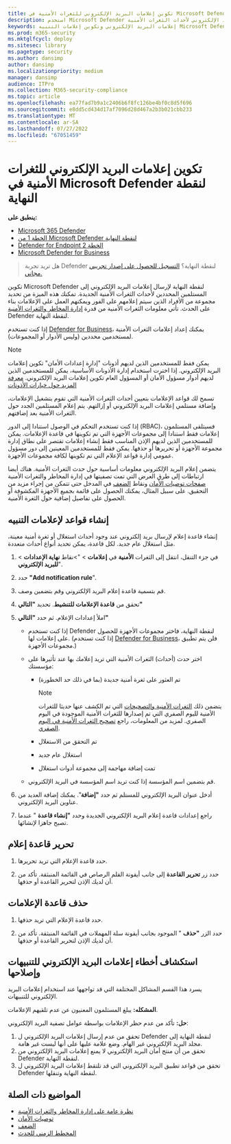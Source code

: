 ```yaml
---
title: تكوين إعلامات البريد الإلكتروني للثغرات الأمنية في Microsoft Defender لنقطة النهاية
description: استخدم Microsoft Defender لنقطة النهاية لتكوين إعدادات إعلام البريد الإلكتروني لأحداث الثغرات الأمنية.
keywords: إعلامات البريد الإلكتروني وتكوين إعلامات التنبيه Microsoft Defender لنقطة النهاية وإعلامات Microsoft Defender لنقطة النهاية وتنبيهات Microsoft Defender لنقطة النهاية وwindows enterprise وwindows education
ms.prod: m365-security
ms.mktglfcycl: deploy
ms.sitesec: library
ms.pagetype: security
ms.author: dansimp
author: dansimp
ms.localizationpriority: medium
manager: dansimp
audience: ITPro
ms.collection: M365-security-compliance
ms.topic: article
ms.openlocfilehash: ea77fad7b9a1c2406b6f8fc126be4bf0c8d5f696
ms.sourcegitcommit: e8dd5cd434d17af7096d28d467a2b3b021cbb233
ms.translationtype: MT
ms.contentlocale: ar-SA
ms.lasthandoff: 07/27/2022
ms.locfileid: "67051459"
---
```

# <a name="configure-vulnerability-email-notifications-in-microsoft-defender-for-endpoint"></a>تكوين إعلامات البريد الإلكتروني للثغرات الأمنية في Microsoft Defender لنقطة النهاية

**ينطبق على:**
- [Microsoft 365 Defender](https://go.microsoft.com/fwlink/?linkid=2118804)
- [الخطة 1 من Microsoft Defender لنقطة النهاية](https://go.microsoft.com/fwlink/p/?linkid=2154037)
- [Defender for Endpoint الخطة 2](https://go.microsoft.com/fwlink/p/?linkid=2154037)
- [Microsoft Defender for Business](../defender-business/mdb-overview.md)

> هل تريد تجربة Defender لنقطة النهاية؟ [التسجيل للحصول على إصدار تجريبي مجاني.](https://signup.microsoft.com/create-account/signup?products=7f379fee-c4f9-4278-b0a1-e4c8c2fcdf7e&ru=https://aka.ms/MDEp2OpenTrial?ocid=docs-wdatp-emailconfig-abovefoldlink)

تكوين Microsoft Defender لنقطة النهاية لإرسال إعلامات البريد الإلكتروني إلى المستلمين المحددين لأحداث الثغرات الأمنية الجديدة. تمكنك هذه الميزة من تحديد مجموعة من الأفراد الذين سيتم إعلامهم على الفور ويمكنهم العمل على الإعلامات بناء على الحدث. تأتي معلومات الثغرات الأمنية من قدرة [إدارة المخاطر والثغرات الأمنية](next-gen-threat-and-vuln-mgt.md) Defender لنقطة النهاية.

إذا كنت تستخدم [Defender for Business](../defender-business/mdb-overview.md)، يمكنك إعداد إعلامات الثغرات الأمنية لمستخدمين محددين (وليس الأدوار أو المجموعات).

> [!NOTE]
> يمكن فقط للمستخدمين الذين لديهم أذونات "إدارة إعدادات الأمان" تكوين إعلامات البريد الإلكتروني. إذا اخترت استخدام إدارة الأذونات الأساسية، يمكن للمستخدمين الذين لديهم أدوار مسؤول الأمان أو المسؤول العام تكوين إعلامات البريد الإلكتروني. [معرفة المزيد حول خيارات الأذونات](user-roles.md)

تسمح لك قواعد الإعلامات بتعيين أحداث الثغرات الأمنية التي تقوم بتشغيل الإعلامات، وإضافة مستلمي إعلامات البريد الإلكتروني أو إزالتهم. يتم إعلام المستلمين الجدد حول الثغرات الأمنية بعد إضافتهم.

إذا كنت تستخدم التحكم في الوصول استنادا إلى الدور (RBAC)، فسيتلقى المستلمون إعلامات فقط استنادا إلى مجموعات الأجهزة التي تم تكوينها في قاعدة الإعلامات. يمكن للمستخدمين الذين لديهم الإذن المناسب فقط إنشاء إعلامات تقتصر على نطاق إدارة مجموعة الأجهزة أو تحريرها أو حذفها. يمكن فقط للمستخدمين المعينين إلى دور مسؤول عمومي إدارة قواعد الإعلام التي تم تكوينها لكافة مجموعات الأجهزة.

يتضمن إعلام البريد الإلكتروني معلومات أساسية حول حدث الثغرات الأمنية. هناك أيضا ارتباطات إلى طرق العرض التي تمت تصفيتها في إدارة المخاطر والثغرات الأمنية [صفحات توصيات الأمان](tvm-security-recommendation.md) ونقاط [الضعف](tvm-weaknesses.md) في المدخل حتى تتمكن من إجراء مزيد من التحقيق. على سبيل المثال، يمكنك الحصول على قائمة بجميع الأجهزة المكشوفة أو الحصول على تفاصيل إضافية حول الثغرة الأمنية.

## <a name="create-rules-for-alert-notifications"></a>إنشاء قواعد لإعلامات التنبيه

إنشاء قاعدة إعلام لإرسال بريد إلكتروني عند وجود أحداث استغلال أو ثغرة أمنية معينة، مثل استغلال عام جديد. لكل قاعدة، يمكن تحديد أنواع أحداث متعددة.

1. في جزء التنقل، انتقل إلى الثغرات **الأمنية** في **إعلامات** \> "\>نقاط **نهاية الإعدادات** \> **للبريد الإلكتروني**".

2. حدد **"Add notification rule**".

3. قم بتسمية قاعدة إعلام البريد الإلكتروني وقم بتضمين وصف.

4. تحقق من **قاعدة الإعلامات للتنشيط**. تحديد **"التالي"**

5. املأ إعدادات الإعلام. ثم حدد **"التالي"**

    - إذا كنت تستخدم Defender لنقطة النهاية، فاختر مجموعات الأجهزة للحصول على إعلامات لها. (إذا كنت تستخدم [Defender for Business](../defender-business/mdb-overview.md)، فلن يتم تطبيق مجموعات الأجهزة.)
    - اختر حدث (أحداث) الثغرات الأمنية التي تريد إعلامك بها عند تأثيرها على مؤسستك:
        - تم العثور على ثغرة أمنية جديدة (بما في ذلك حد الخطورة)

            > [!NOTE]
            > يتضمن ذلك [الثغرات الأمنية والتصحيحات](tvm-zero-day-vulnerabilities.md) التي تم الكشف عنها حديثا للثغرات الأمنية لليوم الصفري التي تم إصدارها للثغرات الأمنية الموجودة في اليوم الصفري. لمزيد من المعلومات، راجع [تصحيح الثغرات الأمنية في اليوم الصفري](tvm-zero-day-vulnerabilities.md#patching-zero-day-vulnerabilities).

        - تم التحقق من الاستغلال
        - استغلال عام جديد
        - تمت إضافة مهاجمة إلى مجموعة أدوات استغلال

    - قم بتضمين اسم المؤسسة إذا كنت تريد اسم المؤسسة في البريد الإلكتروني.

6. أدخل عنوان البريد الإلكتروني للمستلم ثم حدد **"إضافة**". يمكنك إضافة العديد من عناوين البريد الإلكتروني.

7. راجع إعدادات قاعدة إعلام البريد الإلكتروني الجديدة وحدد **"إنشاء قاعدة** " عندما تصبح جاهزا لإنشائها.

## <a name="edit-a-notification-rule"></a>تحرير قاعدة إعلام

1. حدد قاعدة الإعلام التي تريد تحريرها.

2. حدد زر **تحرير القاعدة** إلى جانب أيقونة القلم الرصاص في القائمة المنبثقة. تأكد من أن لديك الإذن لتحرير القاعدة أو حذفها.

## <a name="delete-notification-rule"></a>حذف قاعدة الإعلامات

1. حدد قاعدة الإعلام التي تريد حذفها.

2. حدد الزر **"حذف** " الموجود بجانب أيقونة سلة المهملات في القائمة المنبثقة. تأكد من أن لديك الإذن لتحرير القاعدة أو حذفها.

## <a name="troubleshoot-email-notifications-for-alerts"></a>استكشاف أخطاء إعلامات البريد الإلكتروني للتنبيهات وإصلاحها

يسرد هذا القسم المشاكل المختلفة التي قد تواجهها عند استخدام إعلامات البريد الإلكتروني للتنبيهات.

**المشكله:** يبلغ المستلمون المعنيون عن عدم تلقيهم الإعلامات.

**حل:** تأكد من عدم حظر الإعلامات بواسطة عوامل تصفية البريد الإلكتروني:

1. تحقق من عدم إرسال إعلامات البريد الإلكتروني ل Defender لنقطة النهاية إلى مجلد البريد الإلكتروني غير الهام. وضع علامة عليها على أنها ليست غير هامة.
2. تحقق من أن منتج أمان البريد الإلكتروني لا يمنع إعلامات البريد الإلكتروني من Defender لنقطة النهاية.
3. تحقق من قواعد تطبيق البريد الإلكتروني التي قد تلتقط إعلامات البريد الإلكتروني ل Defender لنقطة النهاية وتنقلها.

## <a name="related-topics"></a>المواضيع ذات الصلة

- [نظرة عامة على إدارة المخاطر والثغرات الأمنية](next-gen-threat-and-vuln-mgt.md)
- [توصيات الأمان](tvm-security-recommendation.md)
- [الضعف](tvm-weaknesses.md)
- [المخطط الزمني للحدث](threat-and-vuln-mgt-event-timeline.md)
